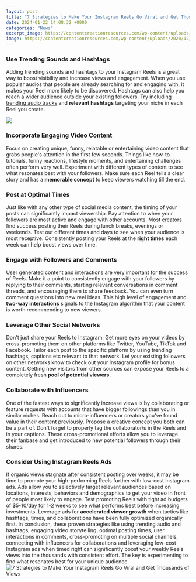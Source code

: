 ```yaml
---
layout: post
title: "7 Strategies to Make Your Instagram Reels Go Viral and Get Thousands of Views"
date: 2024-01-22 14:08:32 +0000
categories: "News"
excerpt_image: https://contentcreationresources.com/wp-content/uploads/2020/12/Full-Instagram-Reels-Tutorial-Everything-You-NEED-TO-KNOW-To.jpg
image: https://contentcreationresources.com/wp-content/uploads/2020/12/Full-Instagram-Reels-Tutorial-Everything-You-NEED-TO-KNOW-To.jpg
---
```


### Use Trending Sounds and Hashtags
Adding trending sounds and hashtags to your Instagram Reels is a great way to boost visibility and increase views and engagement. When you use popular audios that people are already searching for and engaging with, it makes your Reel more likely to be discovered. Hashtags can also help you reach a wider audience outside your existing followers. Try including [trending audio tracks](https://store.fi.io.vn/chihuahuas-4th-of-july-merica-men-women-american-flag-gifts-chihuahua-dog) and **relevant hashtags** targeting your niche in each Reel you create.

![](https://contentcreationresources.com/wp-content/uploads/2020/11/FULL-INSTAGRAM-REELS-TUTORIAL-Everything-you-need-to-know-980x551.jpg)
### Incorporate Engaging Video Content  
Focus on creating unique, funny, relatable or entertaining video content that grabs people's attention in the first few seconds. Things like how-to tutorials, funny reactions, lifestyle moments, and entertaining challenges often perform very well. Experiment with different types of content to see what resonates best with your followers. Make sure each Reel tells a clear story and has a **memorable concept** to keep viewers watching till the end.
### Post at Optimal Times
Just like with any other type of social media content, the timing of your posts can significantly impact viewership. Pay attention to when your followers are most active and engage with other accounts. Most creators find success posting their Reels during lunch breaks, evenings or weekends. Test out different times and days to see when your audience is most receptive. Consistently posting your Reels at the **right times** each week can help boost views over time.
### Engage with Followers and Comments  
User generated content and interactions are very important for the success of Reels. Make it a point to consistently engage with your followers by replying to their comments, starting relevant conversations in comment threads, and encouraging them to share feedback. You can even turn comment questions into new reel ideas. This high level of engagement and **two-way interactions** signals to the Instagram algorithm that your content is worth recommending to new viewers.
### Leverage Other Social Networks  
Don't just share your Reels to Instagram. Get more eyes on your videos by cross-promoting them on other platforms like Twitter, YouTube, TikTok and Facebook. Tailor each post to the specific platform by using trending hashtags, captions etc relevant to that network. Let your existing followers on other networks know to check out your Instagram profile for bonus content. Getting new visitors from other sources can expose your Reels to a completely fresh **pool of potential viewers.**   
### Collaborate with Influencers
One of the fastest ways to significantly increase views is by collaborating or feature requests with accounts that have bigger followings than you in similar niches. Reach out to micro-influencers or creators you've found value in their content previously. Propose a creative concept you both can be a part of. Don't forget to properly tag the collaborator/s in the Reels and in your captions. These cross-promotional efforts allow you to leverage their fanbase and get introduced to new potential followers through their shares.
### Consider Using Instagram Reels Ads
If organic views stagnate after consistent posting over weeks, it may be time to promote your high-performing Reels further with low-cost Instagram ads. Ads allow you to selectively target relevant audiences based on locations, interests, behaviors and demographics to get your video in front of people most likely to engage. Test promoting Reels with tight ad budgets of $5-10/day for 1-2 weeks to see what performs best before increasing investments. Leverage ads for **accelerated viewer growth** when tactics like hashtags, times, and collaborations have been fully optimized organically first.
In conclusion, these proven strategies like using trending audio and hashtags, engaging video storytelling, optimal posting times, user interactions in comments, cross-promoting on multiple social channels, connecting with influencers for collaborations and leveraging low-cost Instagram ads when timed right can significantly boost your weekly Reels views into the thousands with consistent effort. The key is experimenting to find what resonates best for your unique audience.
![7 Strategies to Make Your Instagram Reels Go Viral and Get Thousands of Views](https://contentcreationresources.com/wp-content/uploads/2020/12/Full-Instagram-Reels-Tutorial-Everything-You-NEED-TO-KNOW-To.jpg)